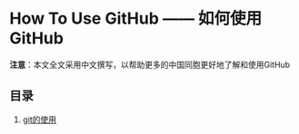 # How To Use GitHub —— 如何使用GitHub

**注意**：本文全文采用中文撰写，以帮助更多的中国同胞更好地了解和使用GitHub

## 目录

1. [git的使用](./git_about/README.md)